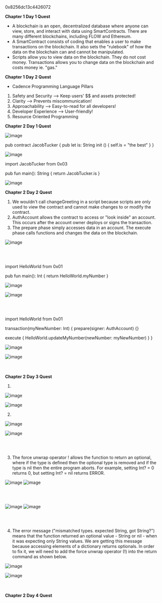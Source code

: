 0x8256dc13c4426072

<b> Chapter 1 Day 1 Quest </b>
- A blockchain is an open, decentralized database where anyone can view, store, and interact with data using SmartContracts. There are many different blockchains, including FLOW and Ethereum.
- A SmartContract consists of coding that enables a user to make transactions on the blockchain. It also sets the "rulebook" of how the data on the blockchain can and cannot be manipulated.
- Scripts allow you to view data on the blockchain. They do not cost money. Transactions allows you to change data on the blockchain and costs money ie. "gas."

<b> Chapter 1 Day 2 Quest </b>
- Cadence Programming Language Pillars
 1. Safety and Security --> Keep users' $$ and assets protected!
 2. Clarity --> Prevents miscommunication!
 3. Approachability --> Easy-to-read for all developers!
 4. Developer Experience --> User-friendly!
 5. Resource Oriented Programming

<b> Chapter 2 Day 1 Quest </b>

![image](https://user-images.githubusercontent.com/104751516/167507952-e67f0586-3b8d-4408-b388-aafd85f28830.png)

pub contract JacobTucker {
  pub let is: String
  init () {
    self.is = "the best"
  }
}

![image](https://user-images.githubusercontent.com/104751516/167507899-73cb7aaa-f7e2-42ce-905d-42f8b3d461bb.png)

import JacobTucker from 0x03

pub fun main(): String {
  return JacobTucker.is
}

![image](https://user-images.githubusercontent.com/104751516/167507739-6fec588c-f323-429f-a39d-c35ae1abd31c.png)


<b> Chapter 2 Day 2 Quest </b>
1. We wouldn't call changeGreeting in a script because scripts are only used to view the contract and cannot make changes to or modify the contract.
2. AuthAccount allows the contract to access or "look inside" an account. This occurs after the account owner deploys or signs the transaction.
3. The prepare phase simply accesses data in an account. The execute phase calls functions and changes the data on the blockchain.


![image](https://user-images.githubusercontent.com/104751516/170792606-cbdd3df3-14dc-4ec3-b562-e42460f8d53c.png)

<br></br>

import HelloWorld from 0x01

pub fun main(): Int {
  return HelloWorld.myNumber
}

![image](https://user-images.githubusercontent.com/104751516/170792797-90856cd0-66b1-4933-9641-cd3e5909dc15.png)

![image](https://user-images.githubusercontent.com/104751516/170792859-bda1655c-c0d5-4027-89c2-13a859a1920c.png)

<br></br>

import HelloWorld from 0x01

transaction(myNewNumber: Int) {
  prepare(signer: AuthAccount) {}

  execute {
    HelloWorld.updateMyNumber(newNumber: myNewNumber)
  }
}

![image](https://user-images.githubusercontent.com/104751516/170794031-774ddbec-b4f4-461a-8311-cdc439df96dc.png)

![image](https://user-images.githubusercontent.com/104751516/170794060-196a9b88-a66d-44a2-8414-2318a3332715.png)

<br></br>
<b> Chapter 2 Day 3 Quest </b>

1.
![image](https://user-images.githubusercontent.com/104751516/170807913-9917d91e-9219-4d06-b251-51666460e2f5.png)

![image](https://user-images.githubusercontent.com/104751516/170808127-ece01a57-2e92-4830-a108-48398e7e2e6f.png)

2.
![image](https://user-images.githubusercontent.com/104751516/170811676-28572258-dea4-4120-9c55-4eaf177a3ca2.png)

![image](https://user-images.githubusercontent.com/104751516/170811700-499c7f0a-2c4b-41ed-b8b3-3d8ec2014717.png)

<br></br>

3. The force unwrap operator ! allows the function to return an optional, where if the type is defined then the optional type is removed and if the type is nil then the entire program aborts. For example, setting Int? = 0 returns 0, but setting Int? = nil returns ERROR.

![image](https://user-images.githubusercontent.com/104751516/170812058-1c47a79d-ef30-48db-bc6c-dcc63eda7dcf.png)
![image](https://user-images.githubusercontent.com/104751516/170812080-a8accab1-46c4-47ba-9ea9-ff282ba56a20.png)

<br></br>

![image](https://user-images.githubusercontent.com/104751516/170812119-80915162-b82d-4548-b9a8-b3d1ab053548.png)
![image](https://user-images.githubusercontent.com/104751516/170812140-dc2d192a-1f00-4c8e-a691-43fb816d6f7f.png)

<br></br>

4. The error message ("mismatched types. expected String, got String?") means that the function returned an optional value - String or nil - when it was expecting only String values. We are getting this message because accessing elements of a dictionary returns optionals. In order to fix it, we will need to add the force unwrap operator (!) into the return command as shown below.

![image](https://user-images.githubusercontent.com/104751516/170812402-d2b8d0a8-3186-4c15-a348-d434141be6c9.png)

![image](https://user-images.githubusercontent.com/104751516/170812413-ac7f23dd-e1ff-44f3-abca-fa9020b8c958.png)

<br></br>
<b> Chapter 2 Day 4 Quest </b>

